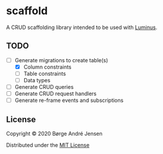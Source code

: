 # scaffold

A CRUD scaffolding library intended to be used with [Luminus](https://luminusweb.com/).

## TODO

- [ ] Generate migrations to create table(s)
  - [x] Column constraints
  - [ ] Table constraints
  - [ ] Data types
- [ ] Generate CRUD queries
- [ ] Generate CRUD request handlers
- [ ] Generate re-frame events and subscriptions

## License

Copyright © 2020 Børge André Jensen

Distributed under the [MIT License](http://opensource.org/licenses/MIT)
